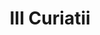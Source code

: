---
title: III Curiatii

mediaPath: /videos/c_03_lc-1080p.mp4
mediaPosition:  [296093.5433670494,4633912.739320675,128.06704018933536]
mediaRotation:  [0.11738557061262322,-0.7147115073713547,-0.6803827014798023,0.11174734256330754]
mediaScale: 1
cameraFOV: 34.87

# Pair of camera points and targets: [final point], ... , [entrance point]
cameraPath: [
    [[296092.3932806417,4633916.146071383,127.88997843044434],[296092.9123759718,4633914.608423105,127.96989584496512]],
    [[296090.10257355927,4633922.931533701,127.53731221131076],[296097.3333408661,4633901.512776389,128.6505262870782]],
    [[296088.23120295594,4633926.674408419,129.38903397803682],[296098.10837503197,4633906.352155133,128.0722578528838]],
    [[296077.6397793022,4633940.131836061,130.74531853931487],[296089.2355255331,4633920.893563375,127.96792055104254]],
    [[296068.29729128105,4633953.138598328,133.31007244387015],[296080.52718462795,4633934.590383026,128.98805624642776]],
    [[296068.29729128105,4633953.138598328,133.31007244387015],[296080.52718462795,4633934.590383026,128.98805624642776]]
]

animationEntry: 2000
---
